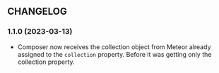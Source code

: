 ## CHANGELOG

### 1.1.0 (2023-03-13)

- Composer now receives the collection object from Meteor already assigned to the `collection` property. Before it was getting only the collection property.

